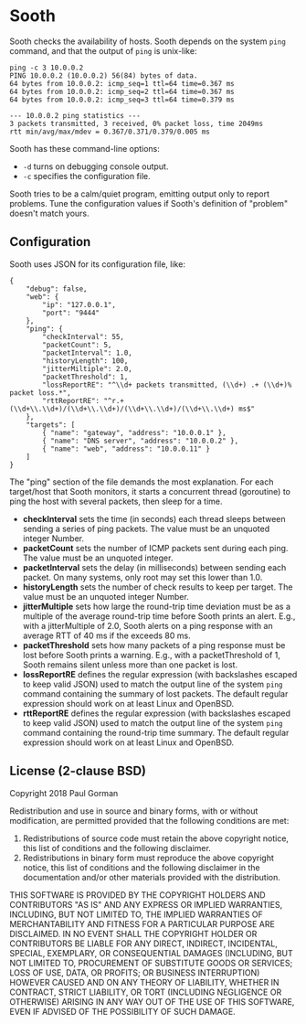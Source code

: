 Sooth
========================================================================

Sooth checks the availability of hosts.
Sooth depends on the system `ping` command, and that the output of `ping` is unix-like:

```
ping -c 3 10.0.0.2
PING 10.0.0.2 (10.0.0.2) 56(84) bytes of data.
64 bytes from 10.0.0.2: icmp_seq=1 ttl=64 time=0.367 ms
64 bytes from 10.0.0.2: icmp_seq=2 ttl=64 time=0.367 ms
64 bytes from 10.0.0.2: icmp_seq=3 ttl=64 time=0.379 ms

--- 10.0.0.2 ping statistics ---
3 packets transmitted, 3 received, 0% packet loss, time 2049ms
rtt min/avg/max/mdev = 0.367/0.371/0.379/0.005 ms
```

Sooth has these command-line options:

- `-d` turns on debugging console output.
- `-c` specifies the configuration file.

Sooth tries to be a calm/quiet program, emitting output only to report problems.
Tune the configuration values if Sooth's definition of "problem" doesn't match yours.


Configuration
------------------------------------------------------------------------

Sooth uses JSON for its configuration file, like:

```
{
	"debug": false,
	"web": {
		"ip": "127.0.0.1",
		"port": "9444"
	},
	"ping": {
		"checkInterval": 55,
		"packetCount": 5,
		"packetInterval": 1.0,
		"historyLength": 100,
		"jitterMiltiple": 2.0,
		"packetThreshold": 1,
		"lossReportRE": "^\\d+ packets transmitted, (\\d+) .+ (\\d+)% packet loss.*",
		"rttReportRE": "^r.+ (\\d+\\.\\d+)/(\\d+\\.\\d+)/(\\d+\\.\\d+)/(\\d+\\.\\d+) ms$"
	},
	"targets": [
		{ "name": "gateway", "address": "10.0.0.1" },
		{ "name": "DNS server", "address": "10.0.0.2" },
		{ "name": "web", "address": "10.0.0.11" }
	]
}
```

The "ping" section of the file demands the most explanation.
For each target/host that Sooth monitors, it starts a concurrent thread (goroutine) to ping the host with several packets, then sleep for a time.

- **checkInterval** sets the time (in seconds) each thread sleeps between sending a series of ping packets. The value must be an unquoted integer Number.
- **packetCount** sets the number of ICMP packets sent during each ping. The value must be an unquoted integer.
- **packetInterval** sets the delay (in milliseconds) between sending each packet. On many systems, only root may set this lower than 1.0.
- **historyLength** sets the number of check results to keep per target. The value must be an unquoted integer Number.
- **jitterMultiple** sets how large the round-trip time deviation must be as a multiple of the average round-trip time before Sooth prints an alert. E.g., with a jitterMultiple of 2.0, Sooth alerts on a ping response with an average RTT of 40 ms if the exceeds 80 ms.
- **packetThreshold** sets how many packets of a ping response must be lost before Sooth prints a warning. E.g., with a packetThreshold of 1, Sooth remains silent unless more than one packet is lost.
- **lossReportRE** defines the regular expression (with backslashes escaped to keep valid JSON) used to match the output line of the system `ping` command containing the summary of lost packets. The default regular expression should work on at least Linux and OpenBSD.
- **rttReportRE** defines the regular expression (with backslashes escaped to keep valid JSON) used to match the output line of the system `ping` command containing the round-trip time summary. The default regular expression should work on at least Linux and OpenBSD.


License (2-clause BSD)
------------------------------------------------------------------------

Copyright 2018 Paul Gorman

Redistribution and use in source and binary forms, with or without modification, are permitted provided that the following conditions are met:

1. Redistributions of source code must retain the above copyright notice, this list of conditions and the following disclaimer.
2. Redistributions in binary form must reproduce the above copyright notice, this list of conditions and the following disclaimer in the documentation and/or other materials provided with the distribution.

THIS SOFTWARE IS PROVIDED BY THE COPYRIGHT HOLDERS AND CONTRIBUTORS "AS IS" AND ANY EXPRESS OR IMPLIED WARRANTIES, INCLUDING, BUT NOT LIMITED TO, THE IMPLIED WARRANTIES OF MERCHANTABILITY AND FITNESS FOR A PARTICULAR PURPOSE ARE DISCLAIMED. IN NO EVENT SHALL THE COPYRIGHT HOLDER OR CONTRIBUTORS BE LIABLE FOR ANY DIRECT, INDIRECT, INCIDENTAL, SPECIAL, EXEMPLARY, OR CONSEQUENTIAL DAMAGES (INCLUDING, BUT NOT LIMITED TO, PROCUREMENT OF SUBSTITUTE GOODS OR SERVICES; LOSS OF USE, DATA, OR PROFITS; OR BUSINESS INTERRUPTION) HOWEVER CAUSED AND ON ANY THEORY OF LIABILITY, WHETHER IN CONTRACT, STRICT LIABILITY, OR TORT (INCLUDING NEGLIGENCE OR OTHERWISE) ARISING IN ANY WAY OUT OF THE USE OF THIS SOFTWARE, EVEN IF ADVISED OF THE POSSIBILITY OF SUCH DAMAGE.
